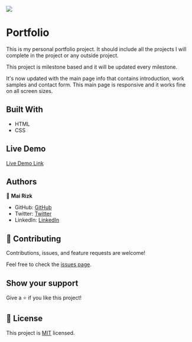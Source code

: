 ![](https://img.shields.io/badge/Microverse-blueviolet)

# Portfolio

This is my personal portfolio project. It should include all the projects I will complete in the project or any outside project. 

This project is milestone based and it will be updated every milestone.

It's now updated with the main page info that contains introduction, work samples and contact form. This main page is responsive and it works fine on all screen sizes.

## Built With

- HTML
- CSS

## Live Demo

[Live Demo Link](https://mairizk.github.io/Portfolio/)

## Authors

👤 **Mai Rizk**

- GitHub: [GitHub](https://github.com/MaiRizk)
- Twitter: [Twitter](https://twitter.com/MaiRizk16)
- LinkedIn: [LinkedIn](https://www.linkedin.com/in/mai-rizk-252722188)

## 🤝 Contributing

Contributions, issues, and feature requests are welcome!

Feel free to check the [issues page](https://github.com/MaiRizk/Portfolio/issues).

## Show your support

Give a ⭐️ if you like this project!


## 📝 License

This project is [MIT](./MIT.md) licensed.